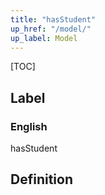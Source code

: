 ```yaml
---
title: "hasStudent"
up_href: "/model/"
up_label: Model
---
```


[TOC]

## Label

### English
hasStudent


## Definition



    
